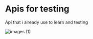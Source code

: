# Apis for testing
 Api that i already use to learn and testing
 
![images (1)](https://user-images.githubusercontent.com/61331185/175197089-ac3b4217-8759-41dc-a2f9-d5106f720866.jpg)
